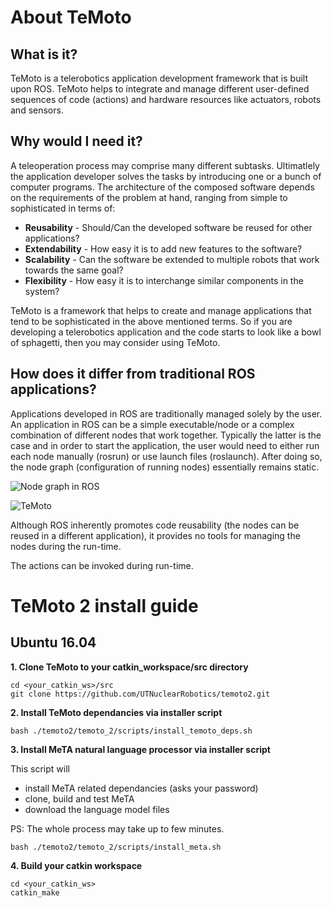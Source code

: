 # About TeMoto

## What is it? ##
TeMoto is a telerobotics application development framework that is built upon ROS. TeMoto helps to integrate and manage different user-defined sequences of code (actions) and hardware resources like actuators, robots and sensors. 

## Why would I need it? ##
A teleoperation process may comprise many different subtasks. Ultimatlely the application developer solves the tasks by introducing one or a bunch of computer programs. The architecture of the composed software depends on the requirements of the problem at hand, ranging from simple to sophisticated in terms of:
* **Reusability** - Should/Can the developed software be reused for other applications?
* **Extendability** - How easy it is to add new features to the software?
* **Scalability** - Can the software be extended to multiple robots that work towards the same goal?
* **Flexibility** - How easy it is to interchange similar components in the system?

TeMoto is a framework that helps to create and manage applications that tend to be sophisticated in the above mentioned terms. So if you are developing a telerobotics application and the code starts to look like a bowl of sphagetti, then you may consider using TeMoto.

## How does it differ from traditional ROS applications? ##

Applications developed in ROS are traditionally managed solely by the user. An application in ROS can be a simple executable/node or a complex combination of different nodes that work together. Typically the latter is the case and in order to start the application, the user would need to either run each node manually (rosrun) or use launch files (roslaunch). After doing so, the node graph (configuration of running nodes) essentially remains static.

![Node graph in ROS](https://github.com/UTNuclearRobotics/temoto2/tree/context_manager/doc/images/ros.png)

![TeMoto](https://github.com/UTNuclearRobotics/temoto2/tree/context_manager/doc/images/temoto.png)

 Although ROS inherently promotes code reusability (the nodes can be reused in a different application), it provides no tools for managing the nodes during the run-time. 

The actions can be invoked during run-time.

# TeMoto 2 install guide

## Ubuntu 16.04
**1. Clone TeMoto to your catkin_workspace/src directory**
```
cd <your_catkin_ws>/src
git clone https://github.com/UTNuclearRobotics/temoto2.git
```

**2. Install TeMoto dependancies via installer script**
```
bash ./temoto2/temoto_2/scripts/install_temoto_deps.sh
```

**3. Install MeTA natural language processor via installer script**

This script will 
* install MeTA related dependancies (asks your password)
* clone, build and test MeTA
* download the language model files

PS: The whole process may take up to few minutes.
```
bash ./temoto2/temoto_2/scripts/install_meta.sh
```

**4. Build your catkin workspace**
```
cd <your_catkin_ws>
catkin_make
```

